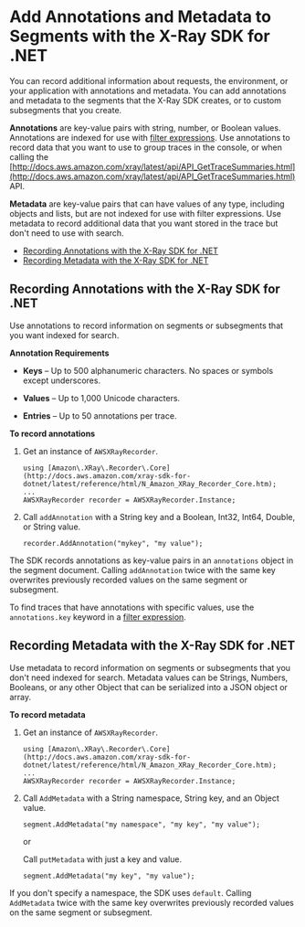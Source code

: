# Add Annotations and Metadata to Segments with the X\-Ray SDK for \.NET<a name="xray-sdk-dotnet-segment"></a>

You can record additional information about requests, the environment, or your application with annotations and metadata\. You can add annotations and metadata to the segments that the X\-Ray SDK creates, or to custom subsegments that you create\.

**Annotations** are key\-value pairs with string, number, or Boolean values\. Annotations are indexed for use with [filter expressions](xray-console-filters.md)\. Use annotations to record data that you want to use to group traces in the console, or when calling the [http://docs.aws.amazon.com/xray/latest/api/API_GetTraceSummaries.html](http://docs.aws.amazon.com/xray/latest/api/API_GetTraceSummaries.html) API\.

**Metadata** are key\-value pairs that can have values of any type, including objects and lists, but are not indexed for use with filter expressions\. Use metadata to record additional data that you want stored in the trace but don't need to use with search\.


+ [Recording Annotations with the X\-Ray SDK for \.NET](#xray-sdk-dotnet-segment-annotations)
+ [Recording Metadata with the X\-Ray SDK for \.NET](#xray-sdk-dotnet-segment-metadata)

## Recording Annotations with the X\-Ray SDK for \.NET<a name="xray-sdk-dotnet-segment-annotations"></a>

Use annotations to record information on segments or subsegments that you want indexed for search\.

**Annotation Requirements**

+ **Keys** – Up to 500 alphanumeric characters\. No spaces or symbols except underscores\.

+ **Values** – Up to 1,000 Unicode characters\.

+ **Entries** – Up to 50 annotations per trace\.

**To record annotations**

1. Get an instance of `AWSXRayRecorder`\.

   ```
   using [Amazon\.XRay\.Recorder\.Core](http://docs.aws.amazon.com/xray-sdk-for-dotnet/latest/reference/html/N_Amazon_XRay_Recorder_Core.htm);
   ...
   AWSXRayRecorder recorder = AWSXRayRecorder.Instance;
   ```

1. Call `addAnnotation` with a String key and a Boolean, Int32, Int64, Double, or String value\.

   ```
   recorder.AddAnnotation("mykey", "my value");
   ```

The SDK records annotations as key\-value pairs in an `annotations` object in the segment document\. Calling `addAnnotation` twice with the same key overwrites previously recorded values on the same segment or subsegment\.

To find traces that have annotations with specific values, use the `annotations.key` keyword in a [filter expression](xray-console-filters.md)\.

## Recording Metadata with the X\-Ray SDK for \.NET<a name="xray-sdk-dotnet-segment-metadata"></a>

Use metadata to record information on segments or subsegments that you don't need indexed for search\. Metadata values can be Strings, Numbers, Booleans, or any other Object that can be serialized into a JSON object or array\.

**To record metadata**

1. Get an instance of `AWSXRayRecorder`\.

   ```
   using [Amazon\.XRay\.Recorder\.Core](http://docs.aws.amazon.com/xray-sdk-for-dotnet/latest/reference/html/N_Amazon_XRay_Recorder_Core.htm);
   ...
   AWSXRayRecorder recorder = AWSXRayRecorder.Instance;
   ```

1. Call `AddMetadata` with a String namespace, String key, and an Object value\.

   ```
   segment.AddMetadata("my namespace", "my key", "my value");
   ```

   or

   Call `putMetadata` with just a key and value\.

   ```
   segment.AddMetadata("my key", "my value");
   ```

If you don't specify a namespace, the SDK uses `default`\. Calling `AddMetadata` twice with the same key overwrites previously recorded values on the same segment or subsegment\.